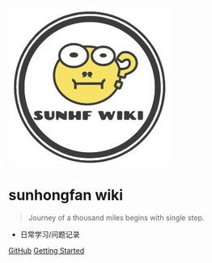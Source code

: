 ![logo](static/logo.png)

# sunhongfan wiki

> Journey of a thousand miles begins with single step.
- 日常学习/问题记录

[GitHub](https://github.com/sunhongfan)
[Getting Started](#wiki)
